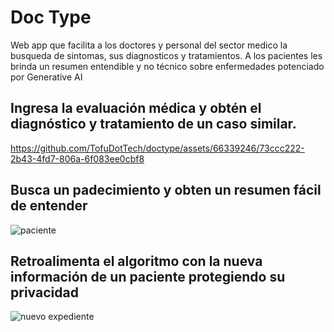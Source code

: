 # Doc Type
Web app que facilita a los doctores y personal del sector medico la busqueda de sintomas, sus diagnosticos y tratamientos. A los pacientes les brinda un resumen entendible y no técnico sobre enfermedades potenciado por Generative AI

## Ingresa la evaluación médica y obtén el diagnóstico y tratamiento de un caso similar.
https://github.com/TofuDotTech/doctype/assets/66339246/73ccc222-2b43-4fd7-806a-6f083ee0cbf8



## Busca un padecimiento y obten un resumen fácil de entender
![paciente](https://github.com/TofuDotTech/doctype/assets/66339246/3c56ab1d-ffcd-4e0b-bb88-06e36c8c6a6c)

## Retroalimenta el algoritmo con la nueva información de un paciente protegiendo su privacidad
![nuevo expediente](https://github.com/TofuDotTech/doctype/assets/66339246/77b8fa75-2b5c-4291-a276-2a0a7d088d98)
